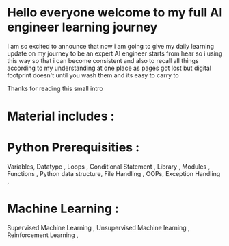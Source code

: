 # Hello everyone welcome to my full AI engineer learning  journey 
 
 I am so excited to announce that now  i am going to give my daily learning update on my journey to be an expert AI engineer starts from hear  so i using this way so that i can become consistent and also  to recall all things according to my understanding at one place as pages got lost but digital footprint doesn't until you wash them and its easy to carry to 

 Thanks for reading this small intro 


# Material includes :
   # Python Prerequisities :

 Variables,
 Datatype ,
 Loops ,
 Conditional Statement ,
 Library ,
 Modules ,
 Functions ,
 Python data structure,
 File Handling ,
 OOPs,
 Exception Handling ,
 
 # Machine Learning :
 Supervised Machine Learning ,
 Unsupervised Machine learning ,
 Reinforcement Learning ,
 


